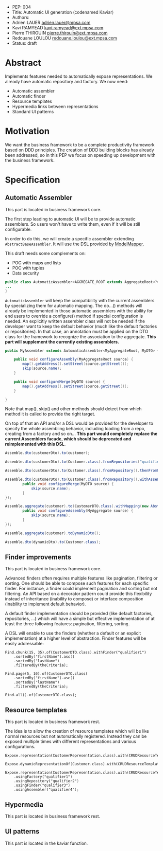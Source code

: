 
- PEP: 004  
- Title: Automatic UI generation (codenamed Kaviar)  
- Authors: 
 - Adrien LAUER <adrien.lauer@mpsa.com>
 - Kavi RAMYEAD <kavi.ramyead@ext.mpsa.com>
 - Pierre THIROUIN <pierre.thirouin@ext.mpsa.com>
 - Redouane LOULOU <redouane.loulou@ext.mpsa.com>  
- Status: draft  

# Abstract

Implements features needed to automatically expose representations. We already have automatic repository and factory. We now need:
- Automatic assembler
- Automatic finder
- Resource templates
- Hypermedia links between representations
- Standard UI patterns

# Motivation

We want the business framework to be a complete productivity framework based on DDD principles. The creation of DDD building blocks has already been addressed, so in this PEP we focus on speeding up development with the business framework.

# Specification


## Automatic Assembler

This part is located in business framework core.

The first step leading to automatic UI will be to provide automatic assemblers. So users won't have to write them, even if it will be still configurable.

In order to do this, we will create a specific assembler extending `AbstractBaseAssembler`. It will use the DSL provided by [ModelMapper](http://modelmapper.org/).

This draft needs some complements on:

* POC with maps and lists
* POC with tuples
* Data security

```java
public class AutomaticAssembler<AGGREGATE_ROOT extends AggregateRoot<?>, DTO extends Object> extends AbstractBaseAssembler<AGGREGATE_ROOT, DTO>{
...
}
```

`AutomaticAssembler` will keep the compatibility with the current assemblers by specializing them for automatic mapping. The do...() methods will already be implemented in those automatic assemblers with the ability for end users to override a configure() method if special configuration is needed. An explicitly written assembler class will not be needed if the developer want to keep the default behavior (much like the default factories or repositories). In that case, an annotation must be applied on the DTO class for the framework to recognize the association to the aggregate. **This part will supplement the currently existing assemblers.**

```java
public MyAssembler extends AutomaticAssembler<MyAggregateRoot, MyDTO> {

    public void configureAssembly(MyAggregateRoot source) {
        map().getAddress().setStreet(source.getStreet());
        skip(source.name);
    }

    public void configureMerge(MyDTO source) {
        map().getAddress().setStreet(source.getStreet());
    }

}
```

Note that map(), skip() and other methods should detect from which method it is called to provide the right target.

On top of that an API and/or a DSL would be provided for the developer to specify the whole assembling behavior, including loading from a repo, creating from a factory and so on... **This part would completely replace the current Assemblers facade, which should be deprecated and reimplemented with this DSL**.

```java
Assemble.dto(customerDto).to(customer);

Assemble.dto(customerDto).to(Customer.class).fromRepositories("qualifier1", "qualifier2").thenFromFactories("qualifier3", "qualifier4");

Assemble.dto(customerDto).to(Customer.class).fromRepository().thenFromFactory();

Assemble.dto(customerDto).to(Customer.class).fromRepository().withAssembler(new AbstractMapping() {
        public void configureMerge(MyDTO source) {
            skip(source.name);
        }
});

Assemble.aggregate(customer).to(CustomerDTO.class).withMapping(new AbstractMapping() {
        public void configureAssembly(MyAggregate source) {
            skip(source.name);
        }
});

Assemble.aggregate(customer).toDynamicDto();

Assemble.dto(dynamicDto).to(Customer.class);
```    

## Finder improvements

This part is located in business framework core.

Advanced finders often requires multiple features like pagination, filtering or sorting. One should be able to compose such features for each specific finder. For instance, a finder could implement pagination and sorting but not filtering. An API based on a decorator pattern could provide this flexibility instead of inheritance (inability to compose) or interface composition (inability to implement default behavior).

A default finder implementation should be provided (like default factories, repositories, ...) which will have a simple but effective implementation of at least the three following features: pagination, filtering, sorting.

A DSL will enable to use the finders (whether a default or an explicit implementation) at a higher level of abstraction. Finder features will be easily addressable:

```
Find.chunk(15, 35).of(CustomerDTO.class).withFinder("qualifier1")
    .sortedBy("firstName").asc()
    .sortedBy("lastName")
    .filteredBy(theCriteria);

Find.page(5, 10).of(CustomerDTO.class)
    .sortedBy("firstName").asc()
    .sortedBy("lastName")
    .filteredBy(theCriteria);

Find.all().of(CustomerDTO.class);
```

## Resource templates

This part is located in business framework rest.

The idea is to allow the creation of resource templates which will be like normal resources but not automatically registered. Instead they can be exposed multiple times with different representations and various configurations.

```
Expose.representation(CustomerRepresentation.class).with(CRUDResourceTemplate.class).on("/customers");

Expose.dynamicRepresentationOf(Customer.class).with(CRUDResourceTemplate.class).on("/customers");

Expose.representation(CustomerRepresentation.class).with(CRUDResourceTemplate.class).on("/customers")
    .usingFactory("qualifier1")
    .usingRepository("qualifier2")
    .usingFinder("qualifier3")
    .usingAssembler("qualifier4");
```

## Hypermedia

This part is located in business framework rest.

## UI patterns

This part is located in the kaviar function.

